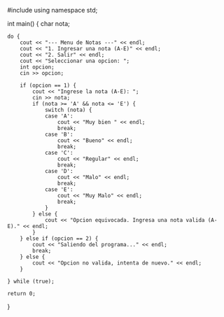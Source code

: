 #include <iostream>
using namespace std;

int main()
{
	char nota;

	do {
		cout << "--- Menu de Notas ---" << endl;
		cout << "1. Ingresar una nota (A-E)" << endl;
		cout << "2. Salir" << endl;
		cout << "Seleccionar una opcion: ";
		int opcion;
		cin >> opcion;

		if (opcion == 1) {
			cout << "Ingrese la nota (A-E): ";
			cin >> nota;
			if (nota >= 'A' && nota <= 'E') {
				switch (nota) {
				case 'A':
					cout << "Muy bien " << endl;
					break;
				case 'B':
					cout << "Bueno" << endl;
					break;
				case 'C':
					cout << "Regular" << endl;
					break;
				case 'D':
					cout << "Malo" << endl;
					break;
				case 'E':
					cout << "Muy Malo" << endl;
					break;
				}
			} else {
				cout << "Opcion equivocada. Ingresa una nota valida (A-E)." << endl;
			}
		} else if (opcion == 2) {
			cout << "Saliendo del programa..." << endl;
			break;
		} else {
			cout << "Opcion no valida, intenta de nuevo." << endl;
		}

	} while (true);

	return 0;
}
